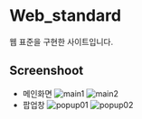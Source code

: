 # Web_standard
웹 표준을 구현한 사이트입니다.

## Screenshoot
* 메인화면
<img src="https://user-images.githubusercontent.com/48242362/86300293-5d25b280-bc3d-11ea-8ce4-bd8b0f0b353a.png" title="main1" alter="main1"></img>
<img src="https://user-images.githubusercontent.com/48242362/86300354-8ba38d80-bc3d-11ea-8c01-f165f322deb9.png" title="main2" alter="main2"></img>
* 팝업창
<img src="https://user-images.githubusercontent.com/48242362/74425472-15250f80-4e97-11ea-95cd-3ebbb9d69ae2.png" title="popup01" alter="popup01"></img>
<img src="https://user-images.githubusercontent.com/48242362/74425534-3259de00-4e97-11ea-9eb3-440da9ab63d5.png" title="popup02" alter="popup02"></img>
